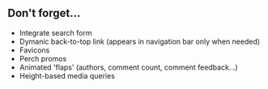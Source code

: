 ## Don't forget...

* Integrate search form
* Dymanic back-to-top link (appears in navigation bar only when needed)
* Favicons
* Perch promos
* Animated 'flaps' (authors, comment count, comment feedback...)
* Height-based media queries